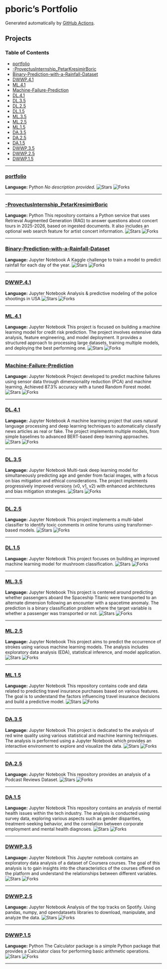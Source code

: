 # pboric’s Portfolio

Generated automatically by [GitHub Actions](https://github.com/features/actions).

## Projects

### Table of Contents
- [portfolio](#portfolio)
- [-ProvectusInternship_PetarKresimirBoric](#-provectusinternship_petarkresimirboric)
- [Binary-Prediction-with-a-Rainfall-Dataset](#binary-prediction-with-a-rainfall-dataset)
- [DWWP.4.1](#dwwp.4.1)
- [ML.4.1](#ml.4.1)
- [Machine-Failure-Prediction](#machine-failure-prediction)
- [DL.4.1](#dl.4.1)
- [DL.3.5](#dl.3.5)
- [DL.2.5](#dl.2.5)
- [DL.1.5](#dl.1.5)
- [ML.3.5](#ml.3.5)
- [ML.2.5](#ml.2.5)
- [ML.1.5](#ml.1.5)
- [DA.3.5](#da.3.5)
- [DA.2.5](#da.2.5)
- [DA.1.5](#da.1.5)
- [DWWP.3.5](#dwwp.3.5)
- [DWWP.2.5](#dwwp.2.5)
- [DWWP.1.5](#dwwp.1.5)

---

### <a name="portfolio"></a>[portfolio](https://github.com/pboric/portfolio)
**Language:** Python
_No description provided._
![Stars](https://img.shields.io/github/stars/pboric/portfolio?style=social) ![Forks](https://img.shields.io/github/forks/pboric/portfolio?style=social)

---

### <a name="-provectusinternship_petarkresimirboric"></a>[-ProvectusInternship_PetarKresimirBoric](https://github.com/pboric/-ProvectusInternship_PetarKresimirBoric)
**Language:** Python
This repository contains a Python service that uses Retrieval Augmented Generation (RAG) to answer questions about concert tours in 2025-2026, based on ingested documents. It also includes an optional web search feature for artist concert information.
![Stars](https://img.shields.io/github/stars/pboric/-ProvectusInternship_PetarKresimirBoric?style=social) ![Forks](https://img.shields.io/github/forks/pboric/-ProvectusInternship_PetarKresimirBoric?style=social)

---

### <a name="binary-prediction-with-a-rainfall-dataset"></a>[Binary-Prediction-with-a-Rainfall-Dataset](https://github.com/pboric/Binary-Prediction-with-a-Rainfall-Dataset)
**Language:** Jupyter Notebook
A Kaggle challenge to train a model to predict rainfall for each day of the year.
![Stars](https://img.shields.io/github/stars/pboric/Binary-Prediction-with-a-Rainfall-Dataset?style=social) ![Forks](https://img.shields.io/github/forks/pboric/Binary-Prediction-with-a-Rainfall-Dataset?style=social)

---

### <a name="dwwp.4.1"></a>[DWWP.4.1](https://github.com/pboric/DWWP.4.1)
**Language:** Jupyter Notebook
Analysis & predictive modeling of the police shootings in USA
![Stars](https://img.shields.io/github/stars/pboric/DWWP.4.1?style=social) ![Forks](https://img.shields.io/github/forks/pboric/DWWP.4.1?style=social)

---

### <a name="ml.4.1"></a>[ML.4.1](https://github.com/pboric/ML.4.1)
**Language:** Jupyter Notebook
This project is focused on building a machine learning model for credit risk prediction. The project involves extensive data analysis, feature engineering, and model deployment. It provides a structured approach to processing large datasets, training multiple models, and deploying the best performing one.
![Stars](https://img.shields.io/github/stars/pboric/ML.4.1?style=social) ![Forks](https://img.shields.io/github/forks/pboric/ML.4.1?style=social)

---

### <a name="machine-failure-prediction"></a>[Machine-Failure-Prediction](https://github.com/pboric/Machine-Failure-Prediction)
**Language:** Jupyter Notebook
Project developed to predict machine failures using sensor data through dimensionality reduction (PCA) and machine learning. Achieved 87.3% accuracy with a tuned Random Forest model.
![Stars](https://img.shields.io/github/stars/pboric/Machine-Failure-Prediction?style=social) ![Forks](https://img.shields.io/github/forks/pboric/Machine-Failure-Prediction?style=social)

---

### <a name="dl.4.1"></a>[DL.4.1](https://github.com/pboric/DL.4.1)
**Language:** Jupyter Notebook
A machine learning project that uses natural language processing and deep learning techniques to automatically classify news articles as real or fake. The project implements multiple models, from simple baselines to advanced BERT-based deep learning approaches.
![Stars](https://img.shields.io/github/stars/pboric/DL.4.1?style=social) ![Forks](https://img.shields.io/github/forks/pboric/DL.4.1?style=social)

---

### <a name="dl.3.5"></a>[DL.3.5](https://github.com/pboric/DL.3.5)
**Language:** Jupyter Notebook
Multi-task deep learning model for simultaneously predicting age and gender from facial images, with a focus on bias mitigation and ethical considerations. The project implements progressively improved versions (v0, v1, v2) with enhanced architectures and bias mitigation strategies.
![Stars](https://img.shields.io/github/stars/pboric/DL.3.5?style=social) ![Forks](https://img.shields.io/github/forks/pboric/DL.3.5?style=social)

---

### <a name="dl.2.5"></a>[DL.2.5](https://github.com/pboric/DL.2.5)
**Language:** Jupyter Notebook
This project implements a multi-label classifier to identify toxic comments in online forums using transformer-based models.
![Stars](https://img.shields.io/github/stars/pboric/DL.2.5?style=social) ![Forks](https://img.shields.io/github/forks/pboric/DL.2.5?style=social)

---

### <a name="dl.1.5"></a>[DL.1.5](https://github.com/pboric/DL.1.5)
**Language:** Jupyter Notebook
This project focuses on building an improved machine learning model for mushroom classification.
![Stars](https://img.shields.io/github/stars/pboric/DL.1.5?style=social) ![Forks](https://img.shields.io/github/forks/pboric/DL.1.5?style=social)

---

### <a name="ml.3.5"></a>[ML.3.5](https://github.com/pboric/ML.3.5)
**Language:** Jupyter Notebook
This project is centered around predicting whether passengers aboard the Spaceship Titanic were transported to an alternate dimension following an encounter with a spacetime anomaly. The prediction is a binary classification problem where the target variable is whether a passenger was transported or not.
![Stars](https://img.shields.io/github/stars/pboric/ML.3.5?style=social) ![Forks](https://img.shields.io/github/forks/pboric/ML.3.5?style=social)

---

### <a name="ml.2.5"></a>[ML.2.5](https://github.com/pboric/ML.2.5)
**Language:** Jupyter Notebook
This project aims to predict the occurrence of strokes using various machine learning models. The analysis includes exploratory data analysis (EDA), statistical inference, and model application.
![Stars](https://img.shields.io/github/stars/pboric/ML.2.5?style=social) ![Forks](https://img.shields.io/github/forks/pboric/ML.2.5?style=social)

---

### <a name="ml.1.5"></a>[ML.1.5](https://github.com/pboric/ML.1.5)
**Language:** Jupyter Notebook
This repository contains code and data related to predicting travel insurance purchases based on various features. The goal is to understand the factors influencing travel insurance decisions and build a predictive model.
![Stars](https://img.shields.io/github/stars/pboric/ML.1.5?style=social) ![Forks](https://img.shields.io/github/forks/pboric/ML.1.5?style=social)

---

### <a name="da.3.5"></a>[DA.3.5](https://github.com/pboric/DA.3.5)
**Language:** Jupyter Notebook
This project is dedicated to the analysis of red wine quality using various statistical and machine learning techniques. The analysis is performed using a Jupyter Notebook which provides an interactive environment to explore and visualize the data.
![Stars](https://img.shields.io/github/stars/pboric/DA.3.5?style=social) ![Forks](https://img.shields.io/github/forks/pboric/DA.3.5?style=social)

---

### <a name="da.2.5"></a>[DA.2.5](https://github.com/pboric/DA.2.5)
**Language:** Jupyter Notebook
This repository provides an analysis of a Podcast Reviews Dataset.
![Stars](https://img.shields.io/github/stars/pboric/DA.2.5?style=social) ![Forks](https://img.shields.io/github/forks/pboric/DA.2.5?style=social)

---

### <a name="da.1.5"></a>[DA.1.5](https://github.com/pboric/DA.1.5)
**Language:** Jupyter Notebook
This repository contains an analysis of mental health issues within the tech industry. The analysis is conducted using survey data, exploring various aspects such as gender disparities, treatment-seeking behavior, and the correlation between corporate employment and mental health diagnoses.
![Stars](https://img.shields.io/github/stars/pboric/DA.1.5?style=social) ![Forks](https://img.shields.io/github/forks/pboric/DA.1.5?style=social)

---

### <a name="dwwp.3.5"></a>[DWWP.3.5](https://github.com/pboric/DWWP.3.5)
**Language:** Jupyter Notebook
This Jupyter notebook contains an exploratory data analysis of a dataset of Coursera courses. The goal of this analysis is to gain insights into the characteristics of the courses offered on the platform and understand the relationships between different variables.
![Stars](https://img.shields.io/github/stars/pboric/DWWP.3.5?style=social) ![Forks](https://img.shields.io/github/forks/pboric/DWWP.3.5?style=social)

---

### <a name="dwwp.2.5"></a>[DWWP.2.5](https://github.com/pboric/DWWP.2.5)
**Language:** Jupyter Notebook
Analysis of the top tracks on Spotify. Using pandas, numpy, and opendatasets libraries to download, manipulate, and analyze the data.
![Stars](https://img.shields.io/github/stars/pboric/DWWP.2.5?style=social) ![Forks](https://img.shields.io/github/forks/pboric/DWWP.2.5?style=social)

---

### <a name="dwwp.1.5"></a>[DWWP.1.5](https://github.com/pboric/DWWP.1.5)
**Language:** Python
The Calculator package is a simple Python package that provides a Calculator class for performing basic arithmetic operations.
![Stars](https://img.shields.io/github/stars/pboric/DWWP.1.5?style=social) ![Forks](https://img.shields.io/github/forks/pboric/DWWP.1.5?style=social)

---
